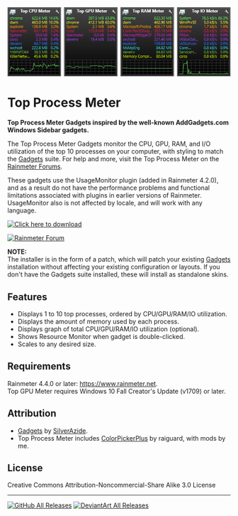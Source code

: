 ![](Images/Top-Process-Meter.png)
# Top Process Meter
**Top Process Meter Gadgets inspired by the well-known AddGadgets.com Windows Sidebar gadgets.**

The Top Process Meter Gadgets monitor the CPU, GPU, RAM, and I/O utilization of the top 10 processes on your computer, with styling to match the [Gadgets](https://github.com/SilverAzide/Gadgets) suite. For help and more, visit the Top Process Meter on the [Rainmeter Forums](https://forum.rainmeter.net/viewtopic.php?f=27&t=27905).

These gadgets use the UsageMonitor plugin (added in Rainmeter 4.2.0), and as a result do not have the performance problems and functional limitations associated with plugins in earlier versions of Rainmeter. UsageMonitor also is not affected by locale, and will work with any language.

[![Click here to download](https://img.shields.io/github/v/release/SilverAzide/Top-Process-Meter?logo=github&label=Click%20here%20to%20download&color=blueviolet&style=for-the-badge)](https://github.com/SilverAzide/Top-Process-Meter/releases/download/v5.2.0/Top.Process.Meter.-.Gadgets.Patch_5.2.0.rmskin)

[![Rainmeter Forum](https://img.shields.io/static/v1?label=Rainmeter%20Forum&message=Top%20Process%20Meter&colorA=f0f0f0&colorB=2a6e9b&style=for-the-badge&logo=data%3Aimage%2Fpng%3Bbase64%2CiVBORw0KGgoAAAANSUhEUgAAAAsAAAAQCAYAAADAvYV%2BAAAABHNCSVQICAgIfAhkiAAAAAlwSFlzAAAESwAABEsBbzH2CgAAABl0RVh0U29mdHdhcmUAd3d3Lmlua3NjYXBlLm9yZ5vuPBoAAAH6SURBVCiRhdJPSJNhHAfw7%2FO8z%2Fu8%2F3w3bW05WVlr4XRzyw0iFRfF7FIepD8UQn9Mq8MWBnXpsPDapVuhyyKKqE4lHSoKqUPUwYQkgkqtiBAcCTU22db7dLFyueh3%2FPHh%2B%2BUHP6DCNCTS6yrt6d8LX%2FKyU2HSS39iqPm%2F2KXLF7aHvKajSr8BCPJPHDwx3GbT1c4z3TGpub62PnLq6qHKeM9tydS0a6ldW%2ByUEJze2W5yKp3bOHClehmOrM72tW7wOJs8TgCAw9Swvz1oU7g0WIajR4dkzthgfzxqLq3d1xbkFDgQOn7R9RtbVXJfrHGt7q4us1Bkhp6OsG7YjdQiFoQzluqPR8rlr1M2N3EI9PiS123Un0zH%2FHUOvlLnKH5%2BCuvbp2XpnWGfrEuFvUzjfNvWgLcm%2FyyFwtQdAAR8fRfUyACo4YY1%2FxaxBo8x9npmB5MAVZYoIbK2mCVQmBpFYfoeqOEGkRSwlhGACJXmiqWHD169n1eCvSDc9qdfWLCyX6C2JPB4ciaXzRdGpbkXdz%2Fooee77XaXK9RxmArLAmEq2KootNazmMh7xcjY%2BGwmI44QAAicvLTC5PxReE2tt3tTo72uxkTmew73J95ln7z5OJcrleKT53unlzyKIIFEusthMw5aQtRTgtmv2YVbysKPm%2BPDx4oA8BMJrI6FKL9sKAAAAABJRU5ErkJggg%3D%3D)](https://forum.rainmeter.net/viewtopic.php?f=27&t=27905)

**NOTE:**<br>
The installer is in the form of a patch, which will patch your existing [Gadgets](https://github.com/SilverAzide/Gadgets) installation without affecting your existing configuration or layouts. If you don't have the Gadgets suite installed, these will install as standalone skins.

## Features
* Displays 1 to 10 top processes, ordered by CPU/GPU/RAM/IO utilization.
* Displays the amount of memory used by each process.
* Displays graph of total CPU/GPU/RAM/IO utilization (optional).
* Shows Resource Monitor when gadget is double-clicked.
* Scales to any desired size.

## Requirements
Rainmeter 4.4.0 or later: <https://www.rainmeter.net>.<br>
Top GPU Meter requires Windows 10 Fall Creator's Update (v1709) or later.

## Attribution
* [Gadgets](https://github.com/SilverAzide/Gadgets) by [SilverAzide](https://github.com/SilverAzide).
* Top Process Meter includes [ColorPickerPlus](https://github.com/raiguard/ColorPickerPlus) by raiguard, with mods by me.

## License
Creative Commons Attribution-Noncommercial-Share Alike 3.0 License

---
[![GitHub All Releases](https://img.shields.io/github/downloads/SilverAzide/Top-Process-Meter/total?logo=github&color=blue&style=for-the-badge)](https://github.com/SilverAzide/Top-Process-Meter/releases)
[![DeviantArt All Releases](https://img.shields.io/badge/dynamic/json?logo=deviantart&label=Downloads&color=05cc47&style=for-the-badge&query=%24.community.statistics._attributes.downloads&url=https%3A%2F%2Fbackend.deviantart.com%2Foembed%3Furl%3Dhttps%253A%252F%252Fwww.deviantart.com%252Fsilverazide2%252Fart%252FTop-Process-Meter-Gadgets-Patch-5-2-0-859317136%26format%3Djson)](https://www.deviantart.com/silverazide2/art/Top-Process-Meter-Gadgets-Patch-5-2-0-859317136)
